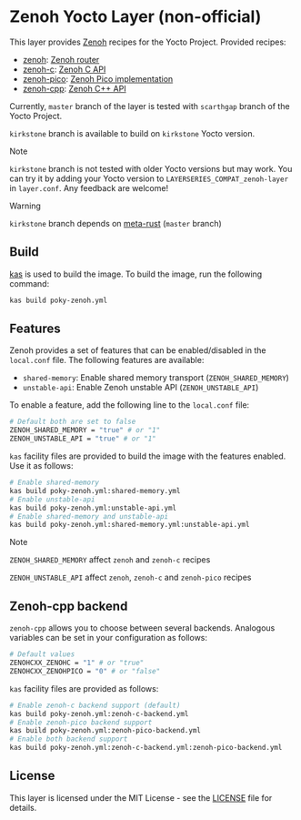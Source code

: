 # Zenoh Yocto Layer (non-official)

This layer provides [Zenoh](https://zenoh.io) recipes for the Yocto Project.
Provided recipes:

- [zenoh](meta-zenoh/recipes-connectivity/zenoh/zenoh_git.bb): [Zenoh router](https://github.com/eclipse-zenoh/zenoh.git)
- [zenoh-c](meta-zenoh/recipes-connectivity/zenoh-c/zenoh-c_git.bb): [Zenoh C API](https://github.com/eclipse-zenoh/zenoh-c.git)
- [zenoh-pico](meta-zenoh/recipes-connectivity/zenoh-pico/zenoh-pico_git.bb): [Zenoh Pico implementation](https://github.com/eclipse-zenoh/zenoh-pico.git)
- [zenoh-cpp](meta-zenoh/recipes-connectivity/zenoh-cpp/zenoh-cpp_git.bb): [Zenoh C++ API](https://github.com/eclipse-zenoh/zenoh-cpp.git)

Currently, `master` branch of the layer is tested with `scarthgap` branch of the Yocto Project.

`kirkstone` branch is available to build on `kirkstone` Yocto version.

> [!NOTE]
>
> `kirkstone` branch is not tested with older Yocto versions but may work.
> You can try it by adding your Yocto version to `LAYERSERIES_COMPAT_zenoh-layer` in `layer.conf`.
> Any feedback are welcome!

> [!WARNING]
>
> `kirkstone` branch depends on [meta-rust](https://github.com/meta-rust/meta-rust.git) (`master` branch)

## Build

[kas](https://kas.readthedocs.io/en/latest/) is used to build the image. To build the image, run the following command:

```bash
kas build poky-zenoh.yml
```

## Features

Zenoh provides a set of features that can be enabled/disabled in the `local.conf` file.
The following features are available:

- `shared-memory`: Enable shared memory transport (`ZENOH_SHARED_MEMORY`)
- `unstable-api`: Enable Zenoh unstable API (`ZENOH_UNSTABLE_API`)

To enable a feature, add the following line to the `local.conf` file:

```bash
# Default both are set to false
ZENOH_SHARED_MEMORY = "true" # or "1"
ZENOH_UNSTABLE_API = "true" # or "1"
```

`kas` facility files are provided to build the image with the features enabled.
Use it as follows:

```bash
# Enable shared-memory
kas build poky-zenoh.yml:shared-memory.yml
# Enable unstable-api
kas build poky-zenoh.yml:unstable-api.yml
# Enable shared-memory and unstable-api
kas build poky-zenoh.yml:shared-memory.yml:unstable-api.yml
```

> [!NOTE]
>
> `ZENOH_SHARED_MEMORY` affect `zenoh` and `zenoh-c` recipes
>
> `ZENOH_UNSTABLE_API` affect `zenoh`, `zenoh-c` and `zenoh-pico` recipes

## Zenoh-cpp backend

`zenoh-cpp` allows you to choose between several backends.
Analogous variables can be set in your configuration as follows:

```bash
# Default values
ZENOHCXX_ZENOHC = "1" # or "true"
ZENOHCXX_ZENOHPICO = "0" # or "false"
```

`kas` facility files are provided as follows:

```bash
# Enable zenoh-c backend support (default)
kas build poky-zenoh.yml:zenoh-c-backend.yml
# Enable zenoh-pico backend support
kas build poky-zenoh.yml:zenoh-pico-backend.yml
# Enable both backend support
kas build poky-zenoh.yml:zenoh-c-backend.yml:zenoh-pico-backend.yml
```

## License

This layer is licensed under the MIT License - see the [LICENSE](LICENSE) file for details.
